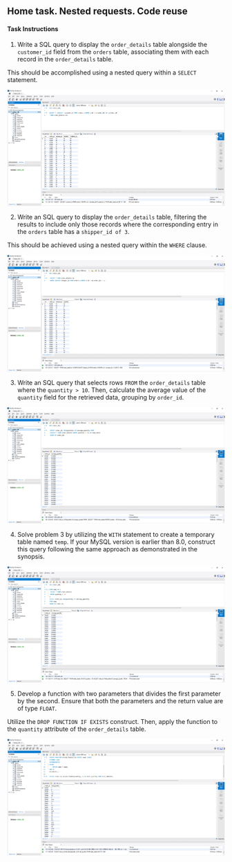 ## Home task. Nested requests. Code reuse

#### Task Instructions

1. Write a SQL query to display the `order_details` table alongside the `customer_id` field from the `orders` table, associating them with each record in the `order_details` table.

This should be accomplished using a nested query within a `SELECT` statement.

![Preview](./p1/p1.png)

2. Write an SQL query to display the `order_details` table, filtering the results to include only those records where the corresponding entry in the `orders` table has a `shipper_id of 3`.

This should be achieved using a nested query within the `WHERE` clause.

![Preview](./p2/p2.png)

3. Write an SQL query that selects rows `FROM` the `order_details` table where the `quantity > 10`. Then, calculate the average value of the `quantity` field for the retrieved data, grouping by `order_id`.

![Preview](./p3/p3.png)

4. Solve problem 3 by utilizing the `WITH` statement to create a temporary table named `temp`. If your MySQL version is earlier than 8.0, construct this query following the same approach as demonstrated in the synopsis.

![Preview](./p4/p4.png)

5. Develop a function with two parameters that divides the first parameter by the second. Ensure that both the parameters and the return value are of type `FLOAT`.

Utilize the `DROP FUNCTION IF EXISTS` construct. Then, apply the function to the `quantity` attribute of the `order_details` table.

![Preview](./p5/p5.png)
